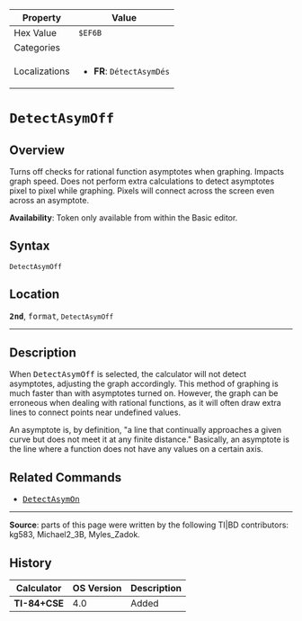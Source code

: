| Property      | Value |
|---------------|-------|
| Hex Value     | `$EF6B`|
| Categories    | <ul></ul> |
| Localizations | <ul><li><b>FR</b>: `DétectAsymDés`</li></ul> |

# `DetectAsymOff`

## Overview
Turns off checks for rational function asymptotes when graphing. Impacts graph speed. Does not perform extra calculations to detect asymptotes pixel to pixel while graphing.  Pixels will connect across the screen even across an asymptote.


<b>Availability</b>: Token only available from within the Basic editor.

## Syntax
`DetectAsymOff`

## Location
<tt><kbd><b>2nd</b></kbd></tt>, <kbd>format</kbd>, `DetectAsymOff`
<hr>

## Description

When <tt>DetectAsymOff</tt> is selected, the calculator will not detect asymptotes, adjusting the graph accordingly. This method of graphing is much faster than with asymptotes turned on. However, the graph can be erroneous when dealing with rational functions, as it will often draw extra lines to connect points near undefined values.

An asymptote is, by definition, "a line that continually approaches a given curve but does not meet it at any finite distance." Basically, an asymptote is the line where a function does not have any values on a certain axis.

## Related Commands

*   <tt><a href="DetectAsymOn.md">DetectAsymOn</a></tt>

* * *

**Source**: parts of this page were written by the following TI|BD contributors: kg583, Michael2_3B, Myles_Zadok.

## History
| Calculator | OS Version | Description |
|------------|------------|-------------|
| <b>TI-84+CSE</b> | 4.0 | Added |


